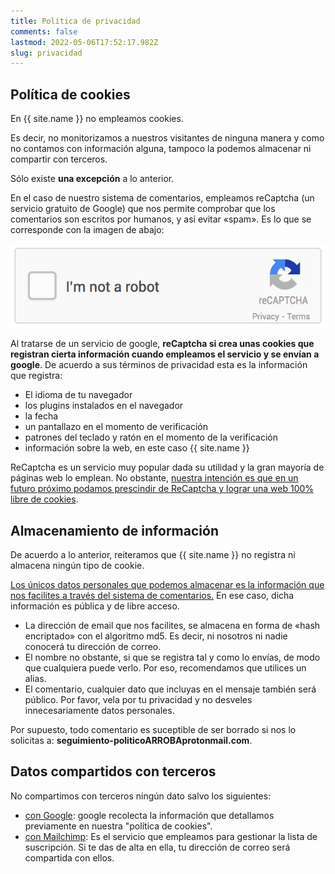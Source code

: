 ```yaml
---
title: Política de privacidad
comments: false
lastmod: 2022-05-06T17:52:17.982Z
slug: privacidad
---
```


## Política de cookies

En {{ site.name }} no empleamos cookies. 

Es decir, no monitorizamos a nuestros visitantes de ninguna manera y como no contamos con información alguna, tampoco la podemos almacenar ni compartir con terceros.

Sólo existe **una excepción** a lo anterior.

En el caso de nuestro sistema de comentarios, empleamos reCaptcha (un servicio gratuito de Google) que nos permite comprobar que los comentarios son escritos por humanos, y así evitar «spam». Es lo que se corresponde con la imagen de abajo:

![reCaptcha](/assets/images/recaptcha.gif)

Al tratarse de un servicio de google, **reCaptcha si crea unas cookies que registran cierta información cuando empleamos el servicio y se envían a google**. De acuerdo a sus términos de privacidad esta es la información que registra:
- El idioma de tu navegador
- los plugins instalados en el navegador
- la fecha
- un pantallazo en el momento de verificación
- patrones del teclado y ratón en el momento de la verificación
- información sobre la web, en este caso {{ site.name }}

ReCaptcha es un servicio muy popular dada su utilidad y la gran mayoría de páginas web lo emplean. No obstante, <u>nuestra intención es que en un futuro próximo podamos prescindir de ReCaptcha y lograr una web 100% libre de cookies</u>.

## Almacenamiento de información

De acuerdo a lo anterior, reiteramos que {{ site.name }} no registra ni almacena ningún tipo de cookie.

<u>Los únicos datos personales que podemos almacenar es la información que nos facilites a través del sistema de comentarios.</u> En ese caso, dicha información es pública y de libre acceso. 
- La dirección de email que nos facilites, se almacena en forma de «hash encriptado» con el algoritmo md5. Es decir, ni nosotros ni nadie conocerá tu dirección de correo. 
- El nombre no obstante, si que se registra tal y como lo envías, de modo que cualquiera puede verlo. Por eso, recomendamos que utilices un alias.
- El comentario, cualquier dato que incluyas en el mensaje también será público. Por favor, vela por tu privacidad y no desveles innecesariamente datos personales.

Por supuesto, todo comentario es suceptible de ser borrado si nos lo solicitas a: **seguimiento-politico<span class="text-danger">ARROBA</span>protonmail.com**.

## Datos compartidos con terceros

No compartimos con terceros ningún dato salvo los siguientes:
- <u>con Google</u>: google recolecta la información que detallamos previamente en nuestra "política de cookies".
- <u>con Mailchimp</u>: Es el servicio que empleamos para gestionar la lista de suscripción. Si te das de alta en ella, tu dirección de correo será compartida con ellos.

